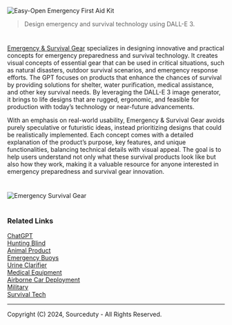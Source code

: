![Easy-Open Emergency First Aid Kit](https://github.com/user-attachments/assets/5cfe75c8-f9b3-4532-b592-a08c40b33fba)

> Design emergency and survival technology using DALL-E 3.
#

[Emergency & Survival Gear](https://chatgpt.com/g/g-OKvPg1Rkx-emergency-survival-gear) specializes in designing innovative and practical concepts for emergency preparedness and survival technology. It creates visual concepts of essential gear that can be used in critical situations, such as natural disasters, outdoor survival scenarios, and emergency response efforts. The GPT focuses on products that enhance the chances of survival by providing solutions for shelter, water purification, medical assistance, and other key survival needs. By leveraging the DALL-E 3 image generator, it brings to life designs that are rugged, ergonomic, and feasible for production with today’s technology or near-future advancements.

With an emphasis on real-world usability, Emergency & Survival Gear avoids purely speculative or futuristic ideas, instead prioritizing designs that could be realistically implemented. Each concept comes with a detailed explanation of the product’s purpose, key features, and unique functionalities, balancing technical details with visual appeal. The goal is to help users understand not only what these survival products look like but also how they work, making it a valuable resource for anyone interested in emergency preparedness and survival gear innovation.

#
![Emergency   Survival Gear](https://github.com/user-attachments/assets/18df59bd-93a1-4183-9eef-c8cfca069c2c)

#
### Related Links

[ChatGPT](https://github.com/sourceduty/ChatGPT)
<br>
[Hunting Blind](https://github.com/sourceduty/Hunting_Blind)
<br>
[Animal Product](https://github.com/sourceduty/Animal_Product)
<br>
[Emergency Buoys](https://github.com/sourceduty/Emergency_Buoys)
<br>
[Urine Clarifier](https://github.com/sourceduty/Urine_Clarifier)
<br>
[Medical Equipment](https://github.com/sourceduty/Medical_Equipment)
<br>
[Airborne Car Deployment](https://github.com/sourceduty/Airborne_Car_Deployment)
<br>
[Military](https://github.com/sourceduty/Military)
<br>
[Survival Tech](https://github.com/sourceduty/Survival_Tech)

***
Copyright (C) 2024, Sourceduty - All Rights Reserved.
